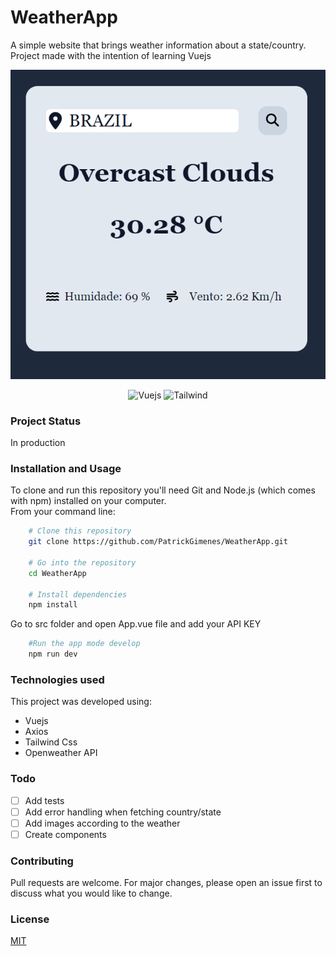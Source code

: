 # WeatherApp

A simple website that brings weather information about a state/country.
Project made with the intention of learning Vuejs

<img alt="Screenshot of running project." src="/public/app.PNG" />

<p align="center">
    <img alt="Vuejs" src="https://img.shields.io/badge/Vue%20js-35495E?style=for-the-badge&logo=vuedotjs&logoColor=4FC08D" />
    <img alt="Tailwind" src="https://img.shields.io/badge/Tailwind_CSS-38B2AC?style=for-the-badge&logo=tailwind-css&logoColor=white" />
</p>

### Project Status

In production

### Installation and Usage

To clone and run this repository you'll need Git and Node.js (which comes with npm) installed on your computer.    
From your command line:

```bash
    # Clone this repository
    git clone https://github.com/PatrickGimenes/WeatherApp.git

    # Go into the repository
    cd WeatherApp

    # Install dependencies  
    npm install
```
Go to src folder and open App.vue file and add your API KEY

```bash
    #Run the app mode develop
    npm run dev
```

### Technologies used

This project was developed using:
* Vuejs
* Axios
* Tailwind Css
* Openweather API

### Todo

- [ ] Add tests
- [ ] Add error handling when fetching country/state
- [ ] Add images according to the weather
- [ ] Create components

### Contributing

Pull requests are welcome. For major changes, please open an issue first
to discuss what you would like to change.

### License

[MIT](https://choosealicense.com/licenses/mit/)
